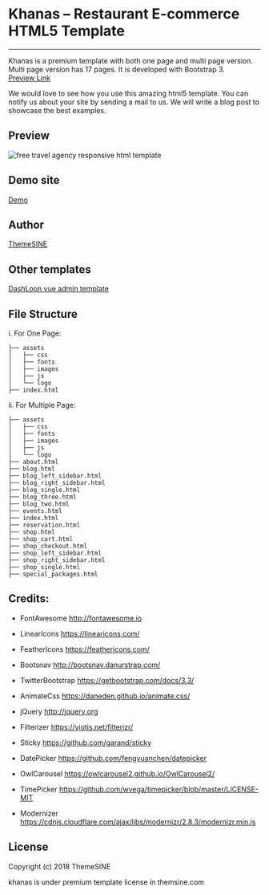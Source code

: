 # Khanas – Restaurant E-commerce HTML5 Template

---

Khanas is a premium template with both one page and multi page version. Multi page version has 17 pages. It is developed with Bootstrap 3. <br>
<a href="https://www.themesine.com/downloads/khanas-restaurant-template/" target="_blank">Preview Link</a>

We would love to see how you use this amazing html5 template. You can notify us about your site by sending a mail to us. We will write a blog post to showcase the best examples.

## Preview

![free travel agency responsive html template](https://www.themesine.com/wp-content/uploads/edd/2019/02/khanas-banner.jpg)

## Demo site

<a href="https://www.themesine.com/downloads/khanas-restaurant-template/" rel="nofollow" target="_blank">Demo</a>

## Author

<a href="https://www.themesine.com" target="_blank">ThemeSINE</a>

## Other templates

<a href="https://www.themesine.com/downloads/vue-dashloon-vue-js-admin-dashboard/" rel="nofollow" target="_blank">DashLoon vue admin template</a>

## File Structure

i. For One Page:

```
├── assets
│   ├── css
│   ├── fonts
│   ├── images
│   ├── js
│   └── logo
├── index.html

```

ii. For Multiple Page:

```
├── assets
│   ├── css
│   ├── fonts
│   ├── images
│   ├── js
│   └── logo
├── about.html
├── blog.html
├── blog_left_sidebar.html
├── blog_right_sidebar.html
├── blog_single.html
├── blog_three.html
├── blog_two.html
├── events.html
├── index.html
├── reservation.html
├── shop.html
├── shop_cart.html
├── shop_checkout.html
├── shop_left_sidebar.html
├── shop_right_sidebar.html
├── shop_single.html
├── special_packages.html

```

## Credits:

- FontAwesome      http://fontawesome.io
- LinearIcons      https://linearicons.com/
- FeatherIcons     https://feathericons.com/
- Bootsnav         http://bootsnav.danurstrap.com/
- TwitterBootstrap https://getbootstrap.com/docs/3.3/
- AnimateCss       https://daneden.github.io/animate.css/

- jQuery           http://jquery.org
- Filterizer       https://yiotis.net/filterizr/
- Sticky           https://github.com/garand/sticky
- DatePicker       https://github.com/fengyuanchen/datepicker
- OwlCarousel      https://owlcarousel2.github.io/OwlCarousel2/
- TimePicker       https://github.com/wvega/timepicker/blob/master/LICENSE-MIT
- Modernizer       https://cdnjs.cloudflare.com/ajax/libs/modernizr/2.8.3/modernizr.min.js

## License

Copyright (c) 2018 ThemeSINE

khanas is under premium template license in themsine.com